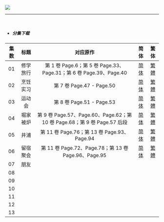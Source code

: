 ![](https://p.sda1.dev/12/48d1b6ab2865561b261a335696b9a837/horimiya_piece_kv_800.jpg)

------

​    

- ##### **分集下载**

| 集数  | 标题   | 对应原作                                                          | 简体                                                                                                                                           | 繁体                                                                                                                                           |
|:---:|:----:|:-------------------------------------------------------------:|:--------------------------------------------------------------------------------------------------------------------------------------------:|:--------------------------------------------------------------------------------------------------------------------------------------------:|
| 01  | 修学旅行 | 第 1 卷 Page.6；第 5 卷 Page.33、 Page.31；第 6 卷 Page.39、Page.40     | [简体](https://raw.githubusercontent.com/SweetSub/SweetSub/master/Archive/Horimiya%20Piece/%5BSweetSub%5D%20Horimiya%20Piece%20-%2001.chs.ass) | [繁體](https://raw.githubusercontent.com/SweetSub/SweetSub/master/Archive/Horimiya%20Piece/%5BSweetSub%5D%20Horimiya%20Piece%20-%2001.cht.ass) |
| 02  | 烹饪实习 | 第 7 卷 Page.47 - Page.50                                       | [简体](https://raw.githubusercontent.com/SweetSub/SweetSub/master/Archive/Horimiya%20Piece/%5BSweetSub%5D%20Horimiya%20Piece%20-%2002.chs.ass) | [繁體](https://raw.githubusercontent.com/SweetSub/SweetSub/master/Archive/Horimiya%20Piece/%5BSweetSub%5D%20Horimiya%20Piece%20-%2002.cht.ass) |
| 03  | 运动会  | 第 8 卷 Page.51 - Page.53                                       | [简体](https://raw.githubusercontent.com/SweetSub/SweetSub/master/Archive/Horimiya%20Piece/%5BSweetSub%5D%20Horimiya%20Piece%20-%2003.chs.ass) | [繁體](https://raw.githubusercontent.com/SweetSub/SweetSub/master/Archive/Horimiya%20Piece/%5BSweetSub%5D%20Horimiya%20Piece%20-%2003.cht.ass) |
| 04  | 堀家被炉 | 第 9 卷 Page.57、Page.60、Page.62；第 10 卷 Page.68；第 9 卷 Page.57 后段 | [简体](https://raw.githubusercontent.com/SweetSub/SweetSub/master/Archive/Horimiya%20Piece/%5BSweetSub%5D%20Horimiya%20Piece%20-%2004.chs.ass) | [繁體](https://raw.githubusercontent.com/SweetSub/SweetSub/master/Archive/Horimiya%20Piece/%5BSweetSub%5D%20Horimiya%20Piece%20-%2004.cht.ass) |
| 05  | 井浦   | 第 11 卷 Page.76；第 13 卷 Page.93、Page.94                         | [简体](https://raw.githubusercontent.com/SweetSub/SweetSub/master/Archive/Horimiya%20Piece/%5BSweetSub%5D%20Horimiya%20Piece%20-%2005.chs.ass) | [繁體](https://raw.githubusercontent.com/SweetSub/SweetSub/master/Archive/Horimiya%20Piece/%5BSweetSub%5D%20Horimiya%20Piece%20-%2005.cht.ass) |
| 06  | 留宿聚会 | 第 11 卷 Page.72、Page.78；第 13 卷 Page.96、Page.95                 | [简体](https://raw.githubusercontent.com/SweetSub/SweetSub/master/Archive/Horimiya%20Piece/%5BSweetSub%5D%20Horimiya%20Piece%20-%2006.chs.ass) | [繁體](https://raw.githubusercontent.com/SweetSub/SweetSub/master/Archive/Horimiya%20Piece/%5BSweetSub%5D%20Horimiya%20Piece%20-%2006.cht.ass) |
| 07  | 朋友   |                                                               |                                                                                                                                              |                                                                                                                                              |
| 08  |      |                                                               |                                                                                                                                              |                                                                                                                                              |
| 09  |      |                                                               |                                                                                                                                              |                                                                                                                                              |
| 10  |      |                                                               |                                                                                                                                              |                                                                                                                                              |
| 11  |      |                                                               |                                                                                                                                              |                                                                                                                                              |
| 12  |      |                                                               |                                                                                                                                              |                                                                                                                                              |
| 13  |      |                                                               |                                                                                                                                              |                                                                                                                                              |

​   
